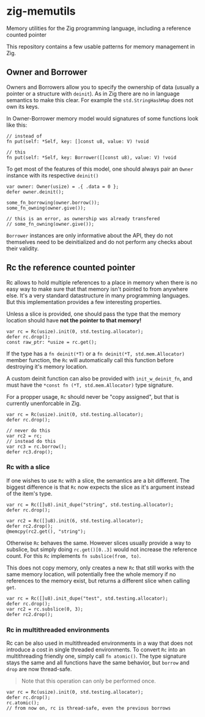 # zig-memutils
Memory utilities for the Zig programming language, including a reference counted pointer

This repository contains a few usable patterns for memory management
in Zig.

## Owner and Borrower

Owners and Borrowers allow you to specify the ownership of data
(usually a pointer or a structure with `deinit`). As in Zig there are
no in language semantics to make this clear. For example the
`std.StringHashMap` does not own its keys.

In Owner-Borrower memory model would signatures of some functions look
like this:
```zig
// instead of
fn put(self: *Self, key: []const u8, value: V) !void

// this
fn put(self: *Self, key: Borrower([]const u8), value: V) !void
```

To get most of the features of this model, one should always pair an
`Owner` instance with its respective `deinit()`

```zig
var owner: Owner(usize) = .{ .data = 0 };
defer owner.deinit();

some_fn_borrowing(owner.borrow());
some_fn_owning(owner.give());

// this is an error, as ownership was already transfered
// some_fn_owning(owner.give());
```

`Borrower` instances are only informative about the API, they do not
themselves need to be deinitialized and do not perform any checks
about their validity.

## Rc the reference counted pointer

Rc allows to hold multiple references to a place in memory when there
is no easy way to make sure that that memory isn't pointed to from
anywhere else. It's a very standard datastructure in many programming
languages. But this implementation provides a few interesting
properties.

Unless a slice is provided, one should pass the type that the memory
location should have __not the pointer to that memory!__

```zig
var rc = Rc(usize).init(0, std.testing.allocator);
defer rc.drop();
const raw_ptr: *usize = rc.get();
```

If the type has a `fn deinit(*T)` or a `fn deinit(*T,
std.mem.Allocator)` member function, the `Rc` will automatically call
this function before destroying it's memory location.

A custom deinit function can also be provided with `init_w_deinit_fn`,
and must have the `*const fn (*T, std.mem.Allocator)` type signature.

For a propper usage, `Rc` should never be "copy assigned", but that is
currently unenforcable in Zig.

```zig
var rc = Rc(usize).init(0, std.testing.allocator);
defer rc.drop();

// never do this
var rc2 = rc;
// instead do this
var rc3 = rc.borrow();
defer rc3.drop();
```

### Rc with a slice

If one wishes to use `Rc` with a slice, the semantics are a bit
different. The biggest difference is that `Rc` now expects the slice
as it's argument instead of the item's type.

```zig
var rc = Rc([]u8).init_dupe("string", std.testing.allocator);
defer rc.drop();

var rc2 = Rc([]u8).init(6, std.testing.allocator);
defer rc2.drop();
@memcpy(rc2.get(), "string");
```

Otherwise `Rc` behaves the same. However slices usually provide a way
to subslice, but simply doing `rc.get()[0..3]` would not increase the
reference count. For this `Rc` implements `fn subslice(from, to)`.

This does not copy memory, only creates a new `Rc` that still works
with the same memory location, will potentially free the whole memory
if no references to the memory exist, but returns a different slice when
calling `get`.

```zig
var rc = Rc([]u8).init_dupe("test", std.testing.allocator);
defer rc.drop();
var rc2 = rc.subslice(0, 3);
defer rc2.drop();
```

### Rc in multithreaded environments

Rc can be also used in multithreaded environments in a way that does
not introduce a cost in single threaded environments. To convert `Rc`
into an multithreading friendly one, simply call `fn atomic()`. The
type signature stays the same and all functions have the same
behavior, but `borrow` and `drop` are now thread-safe.

> Note that this operation can only be performed once.

```zig 
var rc = Rc(usize).init(0, std.testing.allocator);
defer rc.drop();
rc.atomic();
// from now on, rc is thread-safe, even the previous borrows
```
